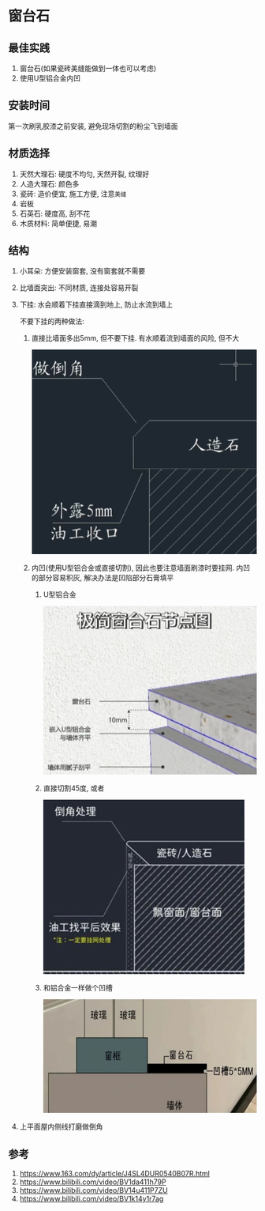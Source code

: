 
# 窗台石

## 最佳实践

1. 窗台石(如果瓷砖美缝能做到一体也可以考虑)
2. 使用U型铝合金内凹

## 安装时间

第一次刷乳胶漆之前安装, 避免现场切割的粉尘飞到墙面


## 材质选择

1. 天然大理石: 硬度不均匀, 天然开裂, 纹理好
2. 人造大理石: 颜色多
3. 瓷砖: 造价便宜, 施工方便, 注意`美缝`
4. 岩板
5. 石英石: 硬度高, 刮不花
6. 木质材料: 简单便捷, 易潮

## 结构

1. 小耳朵: 方便安装窗套, 没有窗套就不需要
2. 比墙面突出: 不同材质, 连接处容易开裂
3. 下挂: 水会顺着下挂直接滴到地上, 防止水流到墙上

    不要下挂的两种做法:
    1. 直接比墙面多出5mm, 但不要下挂. 有水顺着流到墙面的风险, 但不大

        ![alt text](./装修/3.png)

    2. 内凹(使用U型铝合金或直接切割), 因此也要注意墙面刷漆时要挂网. 内凹的部分容易积灰, 解决办法是凹陷部分石膏填平
        1. U型铝合金

            ![alt text](./装修/2.png)

        2. 直接切割45度, 或者

            ![alt text](./装修/4.png)

        3. 和铝合金一样做个凹槽

            ![alt text](./装修/5.png)

4. 上平面屋内侧线打磨做倒角

## 参考

1. https://www.163.com/dy/article/J4SL4DUR0540B07R.html
2. https://www.bilibili.com/video/BV1da411h79P
3. https://www.bilibili.com/video/BV14u411P7ZU
4. https://www.bilibili.com/video/BV1k14y1r7ag